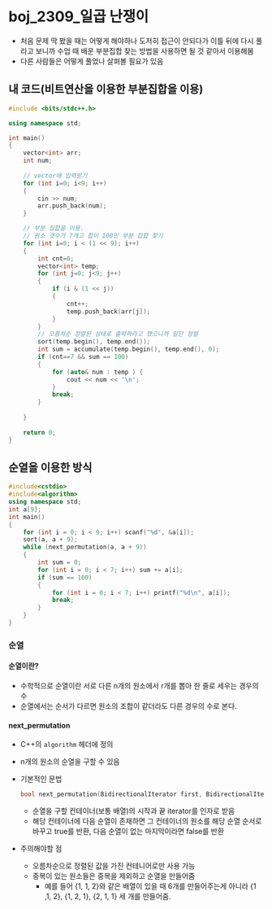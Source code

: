 # boj_2309_일곱 난쟁이

- 처음 문제 딱 봤을 때는 어떻게 해야하나 도저히 접근이 안되다가 이틀 뒤에 다시 풀라고 보니까 수업 때 배운 부분집합 찾는 방법을 사용하면 될 것 같아서 이용해봄
- 다른 사람들은 어떻게 풀었나 살펴볼 필요가 있음



## 내 코드(비트연산을 이용한 부분집합을 이용)

```c++
#include <bits/stdc++.h>

using namespace std;

int main()
{
    vector<int> arr;
    int num;
    
    // vector에 입력받기
    for (int i=0; i<9; i++)
    {
        cin >> num;
        arr.push_back(num);
    }

    // 부분 집합을 이용.
    // 원소 갯수가 7개고 합이 100인 부분 집합 찾기
    for (int i=0; i < (1 << 9); i++)
    {
        int cnt=0;
        vector<int> temp;
        for (int j=0; j<9; j++)
        {
            if (i & (1 << j))
            {
                cnt++;
                temp.push_back(arr[j]);
            }
        }
        // 오름차순 정렬된 상태로 출력하라고 했으니까 일단 정렬
        sort(temp.begin(), temp.end());
        int sum = accumulate(temp.begin(), temp.end(), 0);
        if (cnt==7 && sum == 100)
        {
            for (auto& num : temp ) {
                cout << num << '\n';
            }
            break;
        }
        
    }
    
    return 0;
}
```



## 순열을 이용한 방식

```c++
#include<cstdio>
#include<algorithm>
using namespace std;
int a[9];
int main() 
{
	for (int i = 0; i < 9; i++) scanf("%d", &a[i]);
	sort(a, a + 9);
	while (next_permutation(a, a + 9)) 
    {
		int sum = 0;
		for (int i = 0; i < 7; i++) sum += a[i];
		if (sum == 100) 
        {
			for (int i = 0; i < 7; i++) printf("%d\n", a[i]);
			break;
		}
	}
}
```



### 순열

#### 순열이란?

- 수학적으로 순열이란 서로 다른 n개의 원소에서  r개를 뽑아 한 줄로 세우는 경우의 수
- 순열에서는 순서가 다르면 원소의 조합이 같더라도 다른 경우의 수로 본다.



#### next_permutation

- C++의 `algorithm` 헤더에 정의

- n개의 원소의 순열을 구할 수 있음

- 기본적인 문법

  ```c++
  bool next_permutation(BidirectionalIterator first, BidirectionalIterator last);
  ```

  - 순열을 구할 컨테이너(보통 배열)의 시작과 끝 iterator를 인자로 받음
  - 해당 컨테이너에 다음 순열이 존재하면 그 컨테이너의 원소를 해당 순열 순서로 바꾸고 true를 반환, 다음 순열이 없는 마지막이라면 false를 반환

- 주의해야할 점

  - 오름차순으로 정렬된 값을 가진 컨테니어로만 사용 가능
  - 중복이 있는 원소들은 중복을 제외하고 순열을 만들어줌
    - 예를 들어 {1, 1, 2}와 같은 배열이 있을 때 6개를 만들어주는게 아니라 {1 ,1, 2}, {1, 2, 1}, {2, 1, 1} 세 개를 만들어줌.

